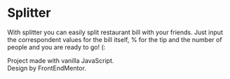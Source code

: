 # Splitter

With splitter you can easily split restaurant bill with your friends. 
Just input the correspondent values for the bill itself, % for the tip and the number of people and you are ready to go! (:

Project made with vanilla JavaScript. <br>
Design by FrontEndMentor.
